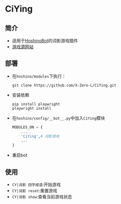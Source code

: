 # CiYing

## 简介

- 适用于[HoshinoBot](https://github.com/Ice9Coffee/HoshinoBot)的词影游戏插件
- [游戏源网站](https://cy.surprising.studio/)

## 部署

- 在`hoshino/modules`下执行：

    ```shell
    git clone https://github.com/X-Zero-L/CiYing.git
    ```

- 安装依赖

    ```shell
    pip install playwright
    playwright install
    ```

- 在`hoshino/config/__bot__.py`中加入`CiYing`模块

    ```python
    MODULES_ON = {
        ...
        'CiYing',# 词影游戏
        ...
    }
    ```

- 重启bot

## 使用

- `CY|词影 四字成语`:开始游戏
- `CY|词影 reset`:重置游戏
- `CY|词影 show`:查看当前游戏状态

